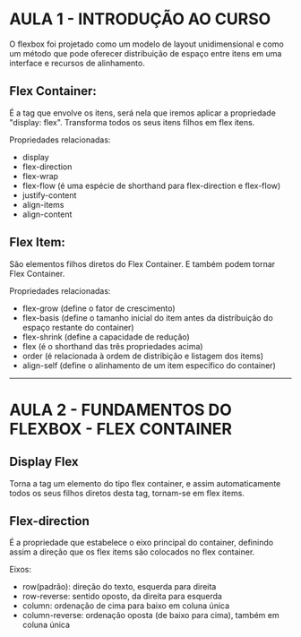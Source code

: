 # AULA 1 - INTRODUÇÃO AO CURSO

O flexbox foi projetado como um modelo de layout unidimensional e como um método que pode oferecer distribuição de espaço entre itens em uma interface e recursos de alinhamento.

## Flex Container:
É a tag que envolve os itens, será nela que iremos aplicar a propriedade "display: flex". Transforma todos os seus itens filhos em flex itens.

Propriedades relacionadas:
* display
* flex-direction
* flex-wrap
* flex-flow (é uma espécie de shorthand para flex-direction e flex-flow)
* justify-content
* align-items
* align-content

## Flex Item:
São elementos filhos diretos do Flex Container. E também podem tornar Flex Container.

Propriedades relacionadas:
* flex-grow (define o fator de crescimento)
* flex-basis (define o tamanho inicial do item antes da distribuição do espaço restante do container) 
* flex-shrink (define a capacidade de redução)
* flex (é o shorthand das três propriedades acima)
* order (é relacionada à ordem de distribição e listagem dos items)
* align-self (define o alinhamento de um item específico do container)

--- 

# AULA 2 - FUNDAMENTOS DO FLEXBOX - FLEX CONTAINER
## Display Flex
Torna a tag um elemento do tipo flex container, e assim automaticamente todos os seus filhos diretos desta tag, tornam-se em flex items.

## Flex-direction
É a propriedade que estabelece o eixo principal do container, definindo assim a direção que os flex items são colocados no flex container.

Eixos:
* row(padrão): direção do texto, esquerda para direita
* row-reverse: sentido oposto, da direita para esquerda
* column: ordenação de cima para baixo em coluna única
* column-reverse: ordenação oposta (de baixo para cima), também em coluna única


